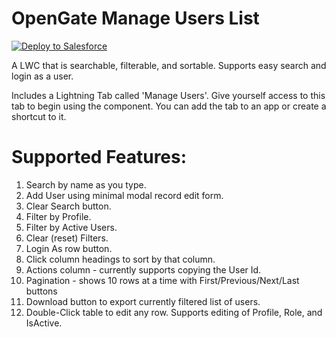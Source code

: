 # OpenGate Manage Users List

<a href="https://githubsfdeploy.herokuapp.com?owner=wmccullough-opengate&repo=ogUserList&ref=master" target="_blank">
  <img alt="Deploy to Salesforce"
       src="https://raw.githubusercontent.com/afawcett/githubsfdeploy/master/deploy.png">
</a>

A LWC that is searchable, filterable, and sortable. Supports easy search and login as a user.

Includes a Lightning Tab called 'Manage Users'. Give yourself access to this tab to begin using the component.  You can add the tab to an app or create a shortcut to it.

# Supported Features:
1) Search by name as you type.
2) Add User using minimal modal record edit form.
3) Clear Search button.
4) Filter by Profile.
5) Filter by Active Users.
6) Clear (reset) Filters.
7) Login As row button.
8) Click column headings to sort by that column.
9) Actions column - currently supports copying the User Id.
10) Pagination - shows 10 rows at a time with First/Previous/Next/Last buttons
11) Download button to export currently filtered list of users.
12) Double-Click table to edit any row. Supports editing of Profile, Role, and IsActive.

